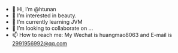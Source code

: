 - 👋 Hi, I’m @htunan
- 👀 I’m interested in beauty.
- 🌱 I’m currently learning JVM
- 💞️ I’m looking to collaborate on ...
- 📫 How to reach me: My Wechat is huangmao8063 and E-mail is 2991956992@qq.com

<!---
htunan/htunan is a ✨ special ✨ repository because its `README.md` (this file) appears on your GitHub profile.
You can click the Preview link to take a look at your changes.
--->
